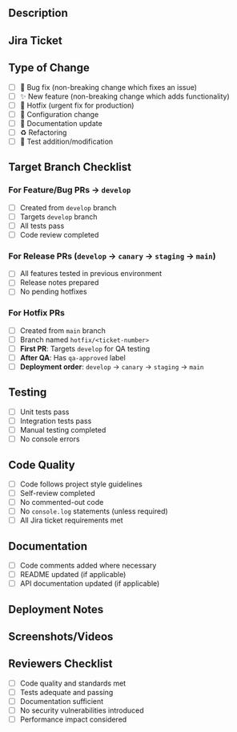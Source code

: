 ## Description

<!-- Brief description of changes -->

## Jira Ticket

<!-- TICKET-NUMBER: Brief ticket title -->

## Type of Change

- [ ] 🐛 Bug fix (non-breaking change which fixes an issue)
- [ ] ✨ New feature (non-breaking change which adds functionality)
- [ ] 🚨 Hotfix (urgent fix for production)
- [ ] 🔧 Configuration change
- [ ] 📝 Documentation update
- [ ] ♻️ Refactoring
- [ ] 🧪 Test addition/modification

## Target Branch Checklist

<!-- Check the appropriate flow for your PR -->

### For Feature/Bug PRs → `develop`

- [ ] Created from `develop` branch
- [ ] Targets `develop` branch
- [ ] All tests pass
- [ ] Code review completed

### For Release PRs (`develop` → `canary` → `staging` → `main`)

- [ ] All features tested in previous environment
- [ ] Release notes prepared
- [ ] No pending hotfixes

### For Hotfix PRs

- [ ] Created from `main` branch
- [ ] Branch named `hotfix/<ticket-number>`
- [ ] **First PR**: Targets `develop` for QA testing
- [ ] **After QA**: Has `qa-approved` label
- [ ] **Deployment order**: `develop` → `canary` → `staging` → `main`

## Testing

- [ ] Unit tests pass
- [ ] Integration tests pass
- [ ] Manual testing completed
- [ ] No console errors

## Code Quality

- [ ] Code follows project style guidelines
- [ ] Self-review completed
- [ ] No commented-out code
- [ ] No `console.log` statements (unless required)
- [ ] All Jira ticket requirements met

## Documentation

- [ ] Code comments added where necessary
- [ ] README updated (if applicable)
- [ ] API documentation updated (if applicable)

## Deployment Notes

<!-- Any special considerations for deployment -->

## Screenshots/Videos

<!-- If UI changes, add screenshots or videos here -->

## Reviewers Checklist

- [ ] Code quality and standards met
- [ ] Tests adequate and passing
- [ ] Documentation sufficient
- [ ] No security vulnerabilities introduced
- [ ] Performance impact considered
